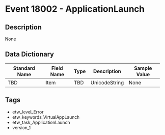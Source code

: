 # Event 18002 - ApplicationLaunch

## Description
None

## Data Dictionary
|Standard Name|Field Name|Type|Description|Sample Value|
|---|---|---|---|---|
|TBD|Item|TBD|UnicodeString|None|None|

## Tags
* etw_level_Error
* etw_keywords_VirtualAppLaunch
* etw_task_ApplicationLaunch
* version_1